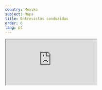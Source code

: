 ```yaml
---
country: Mexiko
subject: Mapa
title: Entrevistas conduzidas
order: 6
lang: pt
---
```

<div class="map-wrap gray">
    <div class="map">
        <iframe src="https://www.google.com/maps/d/embed?mid=1tWfodkTfLYDZMbf0HUhtL0t_3YB1WPIV"></iframe>
    </div>
</div>
